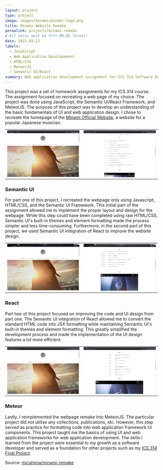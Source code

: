 ```yaml
---
layout: project
type: project
image: images/minami/minami-logo.png
title: Minami Website Remake
permalink: projects/minami-remake
# All dates must be YYYY-MM-DD format!
date: 2021-03-12
labels:
  - JavaScript
  - Web Application Developement
  - HTML/CSS
  - MeteorJS
  - Semantic UI/React
summary: Web application development assignment for ICS 314 Software Engineering I.
---
```


This project was a set of homework assignments for my ICS 314 course. The assignment focused on recreating a web page of my choice. The project was done using JavaScript, the Semantic UI/React Framework, and MeteorJS. The purpose of this project was to develop an understanding of the basic fundamentals of UI and web application design. I chose to recreate the homepage of the [Minami Official Website](https://www.373official.com/), a website for a popular Japanese musician.

|               |               |
| ------------- | ------------- |
| <img class="ui medium floated rounded image" src="../images/minami/minami-original-1.jpg">|<img class="ui medium floated rounded image" src="../images/minami/minami-original-2.jpg">|

### Semantic UI

For part one of this project, I recreated the webpage only using Javascript, HTML/CSS, and the Semantic UI Framework. This initial part of the assignment allowed me to implement the proper layout and design for the webpage. While this step could have been completed using raw HTML/CSS, Semantic UI's built-in themes and element formatting made the process simpler and less time-consuming. Furthermore, in the second part of this project, we used Semantic UI integration of React to improve the website design.

|               |               |
| ------------- | ------------- |
| <img class="ui medium floated rounded image" src="../images/minami/minami-semantic-1.jpg">|<img class="ui medium floated rounded image" src="../images/minami/minami-semantic-2.jpg">|

### React

Part two of this project focused on improving the code and UI design from part one. The Semantic UI integration of React allowed me to convert the standard HTML code into JSX formatting while maintaining Semantic UI's built-in themes and element formatting. This greatly simplified the development process and made the implementation of the UI design features a lot more efficient. 

|               |               |
| ------------- | ------------- |
| <img class="ui medium floated rounded image" src="../images/minami/minami-react-1.jpg">|<img class="ui medium floated rounded image" src="../images/minami/minami-react-2.jpg">|

### Meteor

Lastly, I reimplemented the webpage remake into MeteorJS. The particular project did not utilize any collections, publications, etc. However, this step served as practice for formatting code into web application framework UI components. This project taught me the basics of using UI and web application frameworks for web application development. The skills I learned from the project were essential to my growth as a software developer and served as a foundation for other projects such as my [ICS 314 Final Project]().

Source: <a href="https://github.com/micahima/minami-remake"><i class="large github icon "></i>micahima/minami-remake</a>



